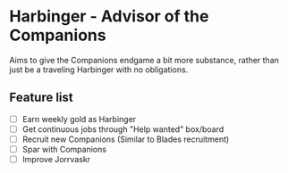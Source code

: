 # Harbinger - Advisor of the Companions

Aims to give the Companions endgame a bit more substance, rather than just be a traveling Harbinger with no obligations.

## Feature list
- [ ] Earn weekly gold as Harbinger
- [ ] Get continuous jobs through "Help wanted" box/board
- [ ] Recruit new Companions (Similar to Blades recruitment)
- [ ] Spar with Companions
- [ ] Improve Jorrvaskr
